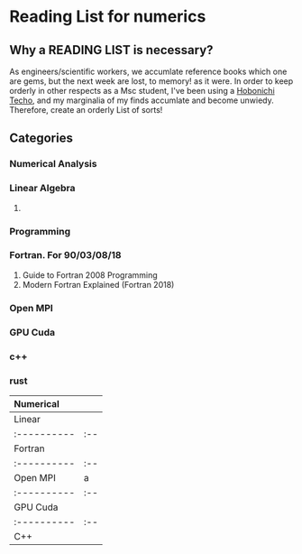 # Reading List for numerics 
## Why a READING LIST is necessary?

As engineers/scientific workers, we accumlate reference books which one are gems, but the next week are lost, to memory! as it were. In order to keep orderly in other respects as a Msc student, I've been using a [Hobonichi Techo](https://www.1101.com/store/techo/en/), and my marginalia of my finds accumlate and become unwiedy. Therefore, create an orderly List of sorts!

## Categories 

### Numerical Analysis
### Linear Algebra
1. 
### Programming
### Fortran. For 90/03/08/18
1. Guide to Fortran 2008 Programming
2. Modern Fortran Explained (Fortran 2018)

### Open MPI
### GPU Cuda
### c++
### rust

| Numerical |   |
|:----------|:--|
| Linear    |   |
|:----------|:--|
| Fortran   |   |
|:----------|:--|
| Open MPI  | a |
|:----------|:--|
| GPU Cuda  |   |
|:----------|:--|
| C++       |   |
